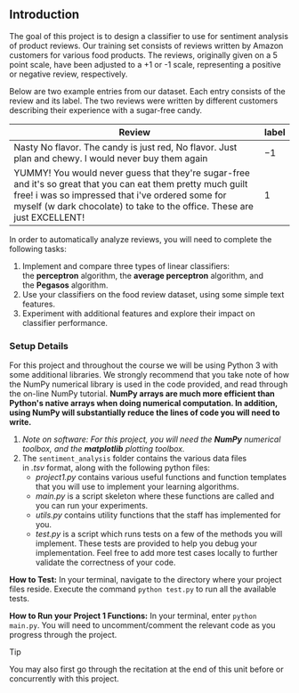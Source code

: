 ## Introduction

The goal of this project is to design a classifier to use for sentiment analysis of product reviews. Our training set consists of reviews written by Amazon customers for various food products. The reviews, originally given on a 5 point scale, have been adjusted to a +1 or -1 scale, representing a positive or negative review, respectively.

Below are two example entries from our dataset. Each entry consists of the review and its label. The two reviews were written by different customers describing their experience with a sugar-free candy.

| Review | label |
| --- | --- |
| Nasty No flavor. The candy is just red, No flavor. Just plan and chewy. I would never buy them again | $-1$ |
| YUMMY! You would never guess that they're sugar-free and it's so great that you can eat them pretty much guilt free! i was so impressed that i've ordered some for myself (w dark chocolate) to take to the office. These are just EXCELLENT! | $1$ |

In order to automatically analyze reviews, you will need to complete the following tasks:

1. Implement and compare three types of linear classifiers: the **perceptron** algorithm, the **average perceptron** algorithm, and the **Pegasos** algorithm.
2. Use your classifiers on the food review dataset, using some simple text features.
3. Experiment with additional features and explore their impact on classifier performance.

### Setup Details

For this project and throughout the course we will be using Python 3 with some additional libraries. We strongly recommend that you take note of how the NumPy numerical library is used in the code provided, and read through the on-line NumPy tutorial. **NumPy arrays are much more efficient than Python's native arrays when doing numerical computation. In addition, using NumPy will substantially reduce the lines of code you will need to write.**

1. *Note on software: For this project, you will need the **NumPy** numerical toolbox, and the **matplotlib** plotting toolbox.*
2. The `sentiment_analysis` folder contains the various data files in *.tsv* format, along with the following python files:
   - *project1.py* contains various useful functions and function templates that you will use to implement your learning algorithms.
   - *main.py* is a script skeleton where these functions are called and you can run your experiments.
   - *utils.py* contains utility functions that the staff has implemented for you.
   - *test.py* is a script which runs tests on a few of the methods you will implement. These tests are provided to help you debug your implementation. Feel free to add more test cases locally to further validate the correctness of your code.

**How to Test:** In your terminal, navigate to the directory where your project files reside. Execute the command `python test.py` to run all the available tests.

**How to Run your Project 1 Functions:** In your terminal, enter `python main.py`. You will need to uncomment/comment the relevant code as you progress through the project.

>[!Tip]
>You may also first go through the recitation at the end of this unit before or concurrently with this project.

